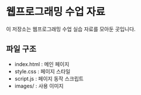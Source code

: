 # 웹프로그래밍 수업 자료

이 저장소는 웹프로그래밍 수업 실습 자료를 모아둔 곳입니다.

## 파일 구조

- index.html : 메인 페이지
- style.css : 페이지 스타일
- script.js : 페이지 동작 스크립트
- images/ : 사용 이미지
